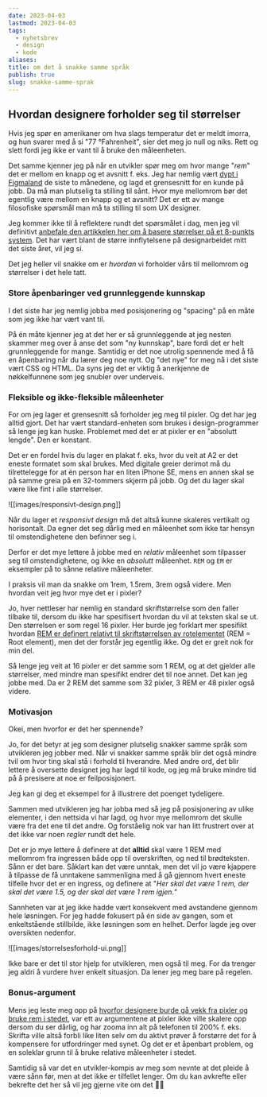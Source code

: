 ```yaml
---
date: 2023-04-03
lastmod: 2023-04-03
tags:
  - nyhetsbrev
  - design
  - kode
aliases: 
title: om det å snakke samme språk
publish: true
slug: snakke-samme-sprak
---
```

## Hvordan designere forholder seg til størrelser

Hvis jeg spør en amerikaner om hva slags temperatur det er meldt imorra, og hun svarer med å si "77 °Fahrenheit", sier det meg jo null og niks. Rett og slett fordi jeg ikke er vant til å bruke den måleenheten.

Det samme kjenner jeg på når en utvikler spør meg om hvor mange "*rem*" det er mellom en knapp og et avsnitt f. eks. Jeg har nemlig vært [dypt i Figmaland](https://www.figma.com/) de siste to månedene, og lagd et grensesnitt for en kunde på jobb. Da må man plutselig ta stilling til sånt. Hvor mye mellomrom bør det egentlig være mellom en knapp og et avsnitt? Det er ett av mange filosofiske spørsmål man må ta stilling til som UX designer.

Jeg kommer ikke til å reflektere rundt det spørsmålet i dag, men jeg vil definitivt [anbefale den artikkelen her om å basere størrelser på et 8-punkts system](https://medium.com/swlh/the-comprehensive-8pt-grid-guide-aa16ff402179). Det har vært blant de større innflytelsene på designarbeidet mitt det siste året, vil jeg si.

Det jeg heller vil snakke om er *hvordan* vi forholder vårs til mellomrom og størrelser i det hele tatt.

### Store åpenbaringer ved grunnleggende kunnskap

I det siste har jeg nemlig jobba med posisjonering og "spacing" på en måte som jeg ikke har vært vant til.

På én måte kjenner jeg at det her er så grunnleggende at jeg nesten skammer meg over å anse det som "ny kunnskap", bare fordi det er helt grunnleggende for mange. Samtidig er det noe utrolig spennende med å få en åpenbaring når du lærer deg noe nytt. Og "det nye" for meg nå i det siste vært CSS og HTML. Da syns jeg det er viktig å anerkjenne de nøkkelfunnene som jeg snubler over underveis.

### Fleksible og ikke-fleksible måleenheter

For om jeg lager et grensesnitt så forholder jeg meg til pixler. Og det har jeg alltid gjort. Det har vært standard-enheten som brukes i design-programmer så lenge jeg kan huske. Problemet med det er at pixler er en "absolutt lengde". Den er konstant.

Det er en fordel hvis du lager en plakat f. eks, hvor du veit at A2 er det eneste formatet som skal brukes. Med digitale greier derimot må du tilrettelegge for at én person har en liten iPhone SE, mens en annen skal se på samme greia på en 32-tommers skjerm på jobb. Og det du lager skal være like fint i alle størrelser.

![[images/responsivt-design.png]]

Når du lager et *responsivt design* må det altså kunne skaleres vertikalt og horisontalt. Da egner det seg dårlig med en måleenhet som ikke tar hensyn til omstendighetene den befinner seg i.

Derfor er det mye lettere å jobbe med en *relativ* måleenhet som tilpasser seg til omstendighetene, og ikke en *absolutt* måleenhet.  `REM` og `EM` er eksempler på to sånne relative måleenheter.

I praksis vil man da snakke om 1rem, 1.5rem, 3rem også videre. Men hvordan veit jeg hvor mye det er i pixler?

Jo, hver nettleser har nemlig en standard skriftstørrelse som den faller tilbake til, dersom du ikke har spesifisert hvordan du vil at teksten skal se ut. Den størrelsen er som regel 16 pixler. Her burde jeg forklart mer spesifikt hvordan [REM er definert relativt til skriftstørrelsen av rotelementet](https://www.freecodecamp.org/news/what-is-rem-in-css/) (REM = Root element), men det der forstår jeg egentlig ikke. Og det er greit nok for min del.

Så lenge jeg veit at 16 pixler er det samme som 1 REM, og at det gjelder alle størrelser, med mindre man spesifikt endrer det til noe annet. Det kan jeg jobbe med. Da er 2 REM det samme som 32 pixler, 3 REM er 48 pixler også videre.

### Motivasjon

Okei, men hvorfor er det her spennende?

Jo, for det betyr at jeg som designer plutselig snakker samme språk som utvikleren jeg jobber med. Når vi snakker samme språk blir det også mindre tvil om hvor ting skal stå i forhold til hverandre. Med andre ord, det blir lettere å oversette designet jeg har lagd til kode, og jeg må bruke mindre tid på å presisere at noe er feilposisjonert.

Jeg kan gi deg et eksempel for å illustrere det poenget tydeligere.

Sammen med utvikleren jeg har jobba med så jeg på posisjonering av ulike elementer, i den nettsida vi har lagd, og hvor mye mellomrom det skulle være fra det ene til det andre. Og forståelig nok var han litt frustrert over at det ikke var noen *regler* rundt det hele.

Det er jo mye lettere å definere at det **alltid** skal være 1 REM med mellomrom fra ingressen både opp til overskriften, og ned til brødteksten. Sånn er det bare. Såklart kan det være unntak, men det vil jo være kjappere å tilpasse de få unntakene sammenligna med å gå gjennom hvert eneste tilfelle hvor det er en ingress, og definere at "*Her skal det være 1 rem, der skal det være 1.5, og der skal det være 1 rem igjen.*"

Sannheten var at jeg ikke hadde vært konsekvent med avstandene gjennom hele løsningen. For jeg hadde fokusert på én side av gangen, som et enkeltstående stillbilde, ikke løsningen som en helhet. Derfor lagde jeg over oversikten nedenfor.

![[images/storrelsesforhold-ui.png]]

Ikke bare er det til stor hjelp for utvikleren, men også til meg. For da trenger jeg aldri å vurdere hver enkelt situasjon. Da lener jeg meg bare på regelen.

### Bonus-argument

Mens jeg leste meg opp på [hvorfor designere burde gå vekk fra pixler og bruke rem i stedet](https://uxdesign.cc/why-designers-should-move-from-px-to-rem-and-how-to-do-that-in-figma-c0ea23e07a15), var ett av argumentene at pixler ikke ville skalere opp dersom du ser dårlig, og har zooma inn alt på telefonen til 200% f. eks. Skrifta ville altså forbli like liten selv om du aktivt prøver å forstørre det for å kompensere for utfordringer med synet. Og det er et åpenbart problem, og en soleklar grunn til å bruke relative måleenheter i stedet.

Samtidig så var det en utvikler-kompis av meg som nevnte at det pleide å være sånn før, men at det ikke er tilfellet lenger. Om du kan avkrefte eller bekrefte det her så vil jeg gjerne vite om det 🙋‍♂️

